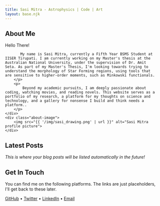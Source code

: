 ```yaml
---
title: Sasi Mitra - Astrophysics | Code | Art
layout: base.njk
---
```


<section class="about-me">
    <div class="about-text">
        <h2>About Me</h2>
        <p>
           Hello There!

           My name is Sasi Mitra, currently a Fifth Year BSMS Student at IISER Tirupati. I am currently working on my Master's thesis at the Australian National University, under the supervision of Dr. Amit Seta. As part of my Master's Thesis, I'm looking towards trying to understand the morphology of Star Forming regions, using tools that are sensitive to higher-order moments, such as Minkowski functionals.
        </p>
        <p>
            Beyond my academic pursuits, I am deeply passionate about coding, watching movies, and reading novels. This website serves as a portfolio of my research, a platform for my thoughts on science and technology, and a gallery for nonsense I build and think needs a platform..
        </p>
    </div>
    <div class="about-image">
        <img src="{{ '/img/sasi_drawing.png' | url }}" alt="Sasi Mitra profile picture">
    </div>
</section>

## Latest Posts

*This is where your blog posts will be listed automatically in the future!*

## Get In Touch

You can find me on the following platforms. The links are just placeholders, I'll get back to these later.

<div class="social-links">
    <a href="https://github.com/your-username" target="_blank">GitHub</a> &bull;
    <a href="https://twitter.com/your-username" target="_blank">Twitter</a> &bull;
    <a href="https://linkedin.com/in/your-username" target="_blank">LinkedIn</a> &bull;
    <a href="mailto:your.email@example.com">Email</a>
</div>